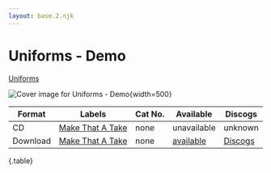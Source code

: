 ```yaml
---
layout: base.2.njk
---
```


# Uniforms - Demo

[Uniforms](../../artists/uniforms)

![Cover image for Uniforms - Demo](../../images/uniforms-demo.jpg){width=500}

| Format | Labels | Cat No. | Available | Discogs
|---|---|---|---|---|
| CD | [Make That A Take](../../labels/make-that-a-take) | none | unavailable | unknown |
| Download | [Make That A Take](../../labels/make-that-a-take) | none | [available](https://makethatatakerecords.bandcamp.com/album/demo) | [Discogs](https://www.discogs.com/release/15191521-Uniforms-Demo)

{.table}